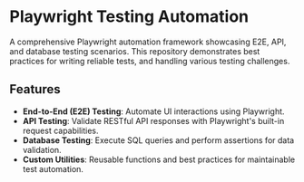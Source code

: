 # Playwright Testing Automation

A comprehensive Playwright automation framework showcasing E2E, API, and database testing scenarios. This repository demonstrates best practices for writing reliable tests, and handling various testing challenges.

## Features

- **End-to-End (E2E) Testing**: Automate UI interactions using Playwright.
- **API Testing**: Validate RESTful API responses with Playwright's built-in request capabilities.
- **Database Testing**: Execute SQL queries and perform assertions for data validation.
- **Custom Utilities**: Reusable functions and best practices for maintainable test automation.